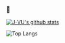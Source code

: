 ### 🍭
[![J-VU's github stats](https://github-readme-stats.vercel.app/api?username=J-VU&show_icons=true&hide=stars&hide_border)](https://www.linkedin.com/in/joseph-vu-620550a9/)

![Top Langs](https://github-readme-stats.vercel.app/api/top-langs/?username=J-VU&layout=compact)
